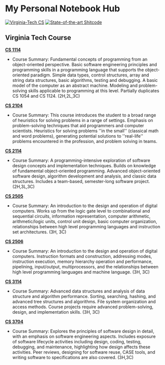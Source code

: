 # My Personal Notebook Hub

[![Virginia-Tech CS](https://img.shields.io/badge/Virginia_Tech-CS-861F41)](https://github.com/Jerry-NotesHub/Virginia-Tech-Shields) [![State-of-the-art Shitcode](https://img.shields.io/static/v1?label=State-of-the-art&message=Shitcode&color=7B5804)](https://github.com/trekhleb/state-of-the-art-shitcode)

## Virginia Tech Course

**[CS 1114](https://github.com/Jerry-NotesHub/CS_1114_Note)**

- Course Summary: Fundamental concepts of programming from an object-oriented perspective. Basic software engineering principles and programming skills in a programming language that supports the object-oriented paradigm. Simple data types, control structures, array and string data structures, basic algorithms, testing and debugging. A basic model of the computer as an abstract machine. Modeling and problem-solving skills applicable to programming at this level. Partially duplicates CS 1054 and CS 1124. (2H,2L,3C)

**[CS 2104](https://github.com/Jerry-NotesHub/CS_2104_Note)**

- Course Summary: This course introduces the student to a broad range of heuristics for solving problems in a range of settings. Emphasis on problem-solving techniques that aid programmers and computer scientists. Heuristics for solving problems ''in the small'' (classical math and word problems), generating potential solutions to ''real-life'' problems encountered in the profession, and problem solving in teams.

**[CS 2114](https://github.com/Jerry-NotesHub/CS_2114_Note)**

- Course Summary: A programming-intensive exploration of software design concepts and implementation techniques. Builds on knowledge of fundamental object-oriented programming. Advanced object-oriented software design, algorithm development and analysis, and classic data structures. Includes a team-based, semester-long software project. (2H,3L,3C)

**[CS 2505](https://github.com/Jerry-NotesHub/CS_2505_Note)**

- Course Summary: An introduction to the design and operation of digital computers. Works up from the logic gate level to combinational and sequential circuits, information representation, computer arithmetic, arithmetic/logic units, control unit design, basic computer organization, relationships between high level programming languages and instruction set architectures. (3H, 3C)

**[CS 2506](https://github.com/Jerry-NotesHub/CS_2506_Note)**

- Course Summary: An introduction to the design and operation of digital computers. Instruction formats and construction, addressing modes, instruction execution, memory hierarchy operation and performance, pipelining, input/output, multiprocessors, and the relationships between high level programming languages and machine language. (3H, 3C)

**[CS 3114](https://github.com/Jerry-NotesHub/CS_3114_Note)**

- Course Summary: Advanced data structures and analysis of data structure and algorithm performance. Sorting, searching, hashing, and advanced tree structures and algorithms. File system organization and access methods. Course projects require advanced problem-solving, design, and implementation skills. (3H, 3C)

**[CS 3704](https://github.com/Jerry-NotesHub/CS_3704_Note)**

- Course Summary: Explores the principles of software design in detail, with an emphasis on software engineering aspects. Includes exposure of software lifecycle activities including design, coding, testing, debugging, and maintenance, highlighting how design affects these activities. Peer reviews, designing for software reuse, CASE tools, and writing software to specifications are also covered.  (3H,3C)
